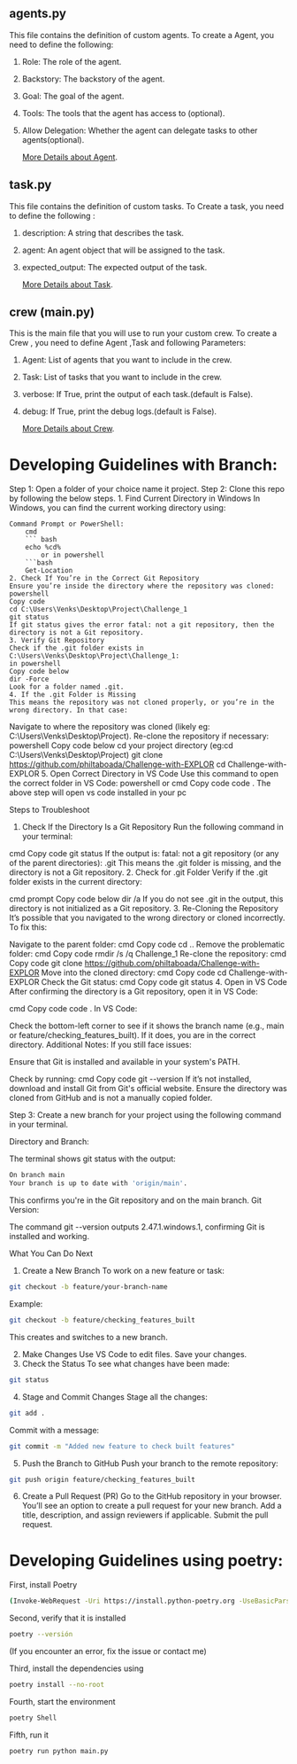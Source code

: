 ## agents.py
This file contains the definition of custom agents.
To create a Agent, you need to define the following:
1. Role: The role of the agent.
2. Backstory: The backstory of the agent.
3. Goal: The goal of the agent.
4. Tools: The tools that the agent has access to (optional).
5. Allow Delegation: Whether the agent can delegate tasks to other agents(optional).

    [More Details about Agent](https://docs.crewai.com/concepts/agents).

## task.py
This file contains the definition of custom tasks.
To Create a task, you need to define the following :
1. description: A string that describes the task.
2. agent: An agent object that will be assigned to the task.
3. expected_output: The expected output of the task.

    [More Details about Task](https://docs.crewai.com/concepts/tasks).

## crew (main.py)
This is the main file that you will use to run your custom crew.
To create a Crew , you need to define Agent ,Task and following Parameters:
1. Agent: List of agents that you want to include in the crew.
2. Task: List of tasks that you want to include in the crew.
3. verbose: If True, print the output of each task.(default is False).
4. debug: If True, print the debug logs.(default is False).

    [More Details about Crew](https://docs.crewai.com/concepts/crew).

Developing Guidelines with Branch:
=====================================
Step 1: Open a folder of your choice name it project.
Step 2: Clone this repo by following the below steps.
    1. Find Current Directory in Windows
    In Windows, you can find the current working directory using:

    Command Prompt or PowerShell:
        cmd
        ``` bash
        echo %cd%
            or in powershell
        ```bash
        Get-Location
    2. Check If You’re in the Correct Git Repository
    Ensure you’re inside the directory where the repository was cloned:
    powershell
    Copy code
    cd C:\Users\Venks\Desktop\Project\Challenge_1
    git status
    If git status gives the error fatal: not a git repository, then the directory is not a Git repository.
    3. Verify Git Repository
    Check if the .git folder exists in C:\Users\Venks\Desktop\Project\Challenge_1:
    in powershell
    Copy code below
    dir -Force
    Look for a folder named .git.
    4. If the .git Folder is Missing
    This means the repository was not cloned properly, or you’re in the wrong directory. In that case:

Navigate to where the repository was cloned (likely eg: C:\Users\Venks\Desktop\Project).
Re-clone the repository if necessary:
powershell
Copy code below
    cd your project directory
        (eg:cd C:\Users\Venks\Desktop\Project)
        git clone https://github.com/philtaboada/Challenge-with-EXPLOR
    cd Challenge-with-EXPLOR
    5. Open Correct Directory in VS Code
        Use this command to open the correct folder in VS Code:
    powershell or cmd
    Copy code
    code .
The above step will open vs code installed in your pc



Steps to Troubleshoot
1. Check If the Directory Is a Git Repository
Run the following command in your terminal:

cmd
Copy code
git status
If the output is:
fatal: not a git repository (or any of the parent directories): .git
This means the .git folder is missing, and the directory is not a Git repository.
2. Check for .git Folder
Verify if the .git folder exists in the current directory:

cmd prompt
Copy code below
dir /a
If you do not see .git in the output, this directory is not initialized as a Git repository.
3. Re-Cloning the Repository
It’s possible that you navigated to the wrong directory or cloned incorrectly. To fix this:

Navigate to the parent folder:
cmd
Copy code
cd ..
Remove the problematic folder:
cmd
Copy code
rmdir /s /q Challenge_1
Re-clone the repository:
cmd
Copy code
git clone https://github.com/philtaboada/Challenge-with-EXPLOR
Move into the cloned directory:
cmd
Copy code
cd Challenge-with-EXPLOR
Check the Git status:
cmd
Copy code
git status
4. Open in VS Code
After confirming the directory is a Git repository, open it in VS Code:

cmd
Copy code
code .
In VS Code:

Check the bottom-left corner to see if it shows the branch name (e.g., main or feature/checking_features_built).
If it does, you are in the correct directory.
Additional Notes:
If you still face issues:

Ensure that Git is installed and available in your system's PATH.

Check by running:
cmd
Copy code
git --version
If it’s not installed, download and install Git from Git's official website.
Ensure the directory was cloned from GitHub and is not a manually copied folder.

Step 3: Create a new branch for your project using the following command in your terminal.

Directory and Branch:

The terminal shows git status with the output:
```bash
On branch main
Your branch is up to date with 'origin/main'.
```
This confirms you're in the Git repository and on the main branch.
Git Version:

The command git --version outputs 2.47.1.windows.1, confirming Git is installed and working.

What You Can Do Next
1. Create a New Branch
To work on a new feature or task:

```bash
git checkout -b feature/your-branch-name
```
Example:

```bash
git checkout -b feature/checking_features_built
```
This creates and switches to a new branch.

2. Make Changes
Use VS Code to edit files.
Save your changes.
3. Check the Status
To see what changes have been made:

```bash
git status
```
4. Stage and Commit Changes
Stage all the changes:
```bash
git add .
```
Commit with a message:
```bash
git commit -m "Added new feature to check built features"
```
5. Push the Branch to GitHub
Push your branch to the remote repository:

```bash
git push origin feature/checking_features_built
```
6. Create a Pull Request (PR)
Go to the GitHub repository in your browser.
You’ll see an option to create a pull request for your new branch.
Add a title, description, and assign reviewers if applicable.
Submit the pull request.


Developing Guidelines using poetry:
=====================================

First, install Poetry


```bash	
(Invoke-WebRequest -Uri https://install.python-poetry.org -UseBasicParsing).Content | py -
```

Second, verify that it is installed

```bash
poetry --versión
```
(If you encounter an error, fix the issue or contact me)

Third, install the dependencies using

```bash
poetry install --no-root
```

Fourth, start the environment

```bash
poetry Shell
```

Fifth, run it

```bash
poetry run python main.py
```
